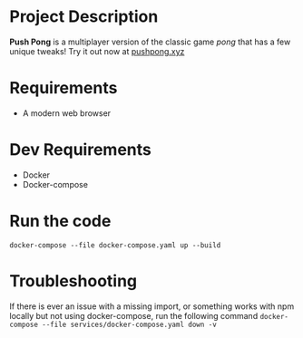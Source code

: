 # Project Description
**Push Pong** is a multiplayer version of the classic game _pong_ that has a few unique tweaks!
Try it out now at  [pushpong.xyz](http://www.pushpong.xyz)

# Requirements
- A modern web browser

# Dev Requirements
- Docker
- Docker-compose

# Run the code
`docker-compose --file docker-compose.yaml up --build`

# Troubleshooting
If there is ever an issue with a missing import, or something works with npm locally but not using docker-compose, run the following command
`docker-compose --file services/docker-compose.yaml down -v`
